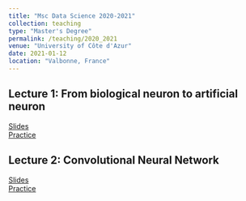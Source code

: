 ```yaml
---
title: "Msc Data Science 2020-2021"
collection: teaching
type: "Master's Degree"
permalink: /teaching/2020_2021
venue: "University of Côte d'Azur"
date: 2021-01-12
location: "Valbonne, France"
---
```


## Lecture 1: From biological neuron to artificial neuron
[Slides](https://docs.google.com/presentation/d/1lT-tO8zhWiXMt1ZojdoL4PC6wsVGMFr9FfSfwwCY_5Y/edit?usp=sharing)    
[Practice](https://colab.research.google.com/drive/1v6OpnCwqvnqnqFP7CZHI8mTUm8LKddrE?usp=sharing)

## Lecture 2: Convolutional Neural Network
[Slides](https://docs.google.com/presentation/d/1rrgvD9WQY9awY19eW1DNmWWmfBJLwmjXZzMN3sy6BHg/edit?usp=sharing)    
[Practice](https://colab.research.google.com/drive/1_swUjHPGMRqtx7Br4gj8Xo2eXu3TTwGc?usp=sharing)
